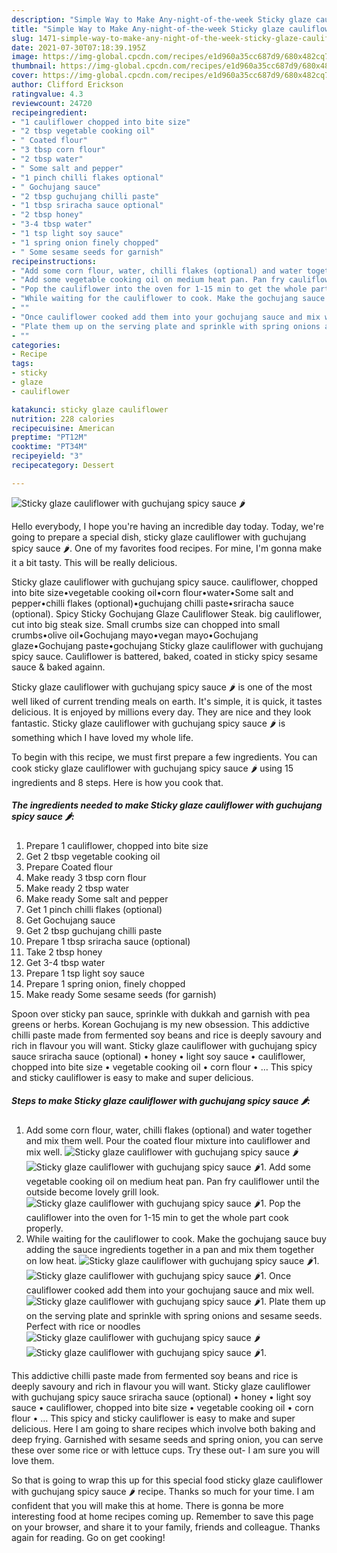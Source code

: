 ```yaml
---
description: "Simple Way to Make Any-night-of-the-week Sticky glaze cauliflower with guchujang spicy sauce 🌶"
title: "Simple Way to Make Any-night-of-the-week Sticky glaze cauliflower with guchujang spicy sauce 🌶"
slug: 1471-simple-way-to-make-any-night-of-the-week-sticky-glaze-cauliflower-with-guchujang-spicy-sauce
date: 2021-07-30T07:18:39.195Z
image: https://img-global.cpcdn.com/recipes/e1d960a35cc687d9/680x482cq70/sticky-glaze-cauliflower-with-guchujang-spicy-sauce-recipe-main-photo.jpg
thumbnail: https://img-global.cpcdn.com/recipes/e1d960a35cc687d9/680x482cq70/sticky-glaze-cauliflower-with-guchujang-spicy-sauce-recipe-main-photo.jpg
cover: https://img-global.cpcdn.com/recipes/e1d960a35cc687d9/680x482cq70/sticky-glaze-cauliflower-with-guchujang-spicy-sauce-recipe-main-photo.jpg
author: Clifford Erickson
ratingvalue: 4.3
reviewcount: 24720
recipeingredient:
- "1 cauliflower chopped into bite size"
- "2 tbsp vegetable cooking oil"
- " Coated flour"
- "3 tbsp corn flour"
- "2 tbsp water"
- " Some salt and pepper"
- "1 pinch chilli flakes optional"
- " Gochujang sauce"
- "2 tbsp guchujang chilli paste"
- "1 tbsp sriracha sauce optional"
- "2 tbsp honey"
- "3-4 tbsp water"
- "1 tsp light soy sauce"
- "1 spring onion finely chopped"
- " Some sesame seeds for garnish"
recipeinstructions:
- "Add some corn flour, water, chilli flakes (optional) and water together and mix them well. Pour the coated flour mixture into cauliflower and mix well."
- "Add some vegetable cooking oil on medium heat pan. Pan fry cauliflower until the outside become lovely grill look."
- "Pop the cauliflower into the oven for 1-15 min to get the whole part cook properly."
- "While waiting for the cauliflower to cook. Make the gochujang sauce buy adding the sauce ingredients together in a pan and mix them together on low heat."
- ""
- "Once cauliflower cooked add them into your gochujang sauce and mix well."
- "Plate them up on the serving plate and sprinkle with spring onions and sesame seeds. Perfect with rice or noodles"
- ""
categories:
- Recipe
tags:
- sticky
- glaze
- cauliflower

katakunci: sticky glaze cauliflower 
nutrition: 228 calories
recipecuisine: American
preptime: "PT12M"
cooktime: "PT34M"
recipeyield: "3"
recipecategory: Dessert

---
```



![Sticky glaze cauliflower with guchujang spicy sauce 🌶](https://img-global.cpcdn.com/recipes/e1d960a35cc687d9/680x482cq70/sticky-glaze-cauliflower-with-guchujang-spicy-sauce-recipe-main-photo.jpg)

Hello everybody, I hope you're having an incredible day today. Today, we're going to prepare a special dish, sticky glaze cauliflower with guchujang spicy sauce 🌶. One of my favorites food recipes. For mine, I'm gonna make it a bit tasty. This will be really delicious.

Sticky glaze cauliflower with guchujang spicy sauce. cauliflower, chopped into bite size•vegetable cooking oil•corn flour•water•Some salt and pepper•chilli flakes (optional)•guchujang chilli paste•sriracha sauce (optional). Spicy Sticky Gochujang Glaze Cauliflower Steak. big cauliflower, cut into big steak size. Small crumbs size can chopped into small crumbs•olive oil•Gochujang mayo•vegan mayo•Gochujang glaze•Gochujang paste•gochujang Sticky glaze cauliflower with guchujang spicy sauce. Cauliflower is battered, baked, coated in sticky spicy sesame sauce &amp; baked againn.

Sticky glaze cauliflower with guchujang spicy sauce 🌶 is one of the most well liked of current trending meals on earth. It's simple, it is quick, it tastes delicious. It is enjoyed by millions every day. They are nice and they look fantastic. Sticky glaze cauliflower with guchujang spicy sauce 🌶 is something which I have loved my whole life.


To begin with this recipe, we must first prepare a few ingredients. You can cook sticky glaze cauliflower with guchujang spicy sauce 🌶 using 15 ingredients and 8 steps. Here is how you cook that.

<!--inarticleads1-->

##### The ingredients needed to make Sticky glaze cauliflower with guchujang spicy sauce 🌶:

1. Prepare 1 cauliflower, chopped into bite size
1. Get 2 tbsp vegetable cooking oil
1. Prepare  Coated flour
1. Make ready 3 tbsp corn flour
1. Make ready 2 tbsp water
1. Make ready  Some salt and pepper
1. Get 1 pinch chilli flakes (optional)
1. Get  Gochujang sauce
1. Get 2 tbsp guchujang chilli paste
1. Prepare 1 tbsp sriracha sauce (optional)
1. Take 2 tbsp honey
1. Get 3-4 tbsp water
1. Prepare 1 tsp light soy sauce
1. Prepare 1 spring onion, finely chopped
1. Make ready  Some sesame seeds (for garnish)


Spoon over sticky pan sauce, sprinkle with dukkah and garnish with pea greens or herbs. Korean Gochujang is my new obsession. This addictive chilli paste made from fermented soy beans and rice is deeply savoury and rich in flavour you will want. Sticky glaze cauliflower with guchujang spicy sauce sriracha sauce (optional) • honey • light soy sauce • cauliflower, chopped into bite size • vegetable cooking oil • corn flour • … This spicy and sticky cauliflower is easy to make and super delicious. 

<!--inarticleads2-->

##### Steps to make Sticky glaze cauliflower with guchujang spicy sauce 🌶:

1. Add some corn flour, water, chilli flakes (optional) and water together and mix them well. Pour the coated flour mixture into cauliflower and mix well.
<img src="//assets-global.cpcdn.com/assets/icons/button_play-2c75c40dde080a61004c1f40b05d8f140eaff45d7e9e6481dc71c63d2e7c4909.png" alt="Sticky glaze cauliflower with guchujang spicy sauce 🌶"><img src="//assets-global.cpcdn.com/assets/icons/button_play-2c75c40dde080a61004c1f40b05d8f140eaff45d7e9e6481dc71c63d2e7c4909.png" alt="Sticky glaze cauliflower with guchujang spicy sauce 🌶">1. Add some vegetable cooking oil on medium heat pan. Pan fry cauliflower until the outside become lovely grill look.
<img src="//assets-global.cpcdn.com/assets/icons/button_play-2c75c40dde080a61004c1f40b05d8f140eaff45d7e9e6481dc71c63d2e7c4909.png" alt="Sticky glaze cauliflower with guchujang spicy sauce 🌶">1. Pop the cauliflower into the oven for 1-15 min to get the whole part cook properly.
1. While waiting for the cauliflower to cook. Make the gochujang sauce buy adding the sauce ingredients together in a pan and mix them together on low heat.
<img src="//assets-global.cpcdn.com/assets/icons/button_play-2c75c40dde080a61004c1f40b05d8f140eaff45d7e9e6481dc71c63d2e7c4909.png" alt="Sticky glaze cauliflower with guchujang spicy sauce 🌶">1. 
<img src="//assets-global.cpcdn.com/assets/icons/button_play-2c75c40dde080a61004c1f40b05d8f140eaff45d7e9e6481dc71c63d2e7c4909.png" alt="Sticky glaze cauliflower with guchujang spicy sauce 🌶">1. Once cauliflower cooked add them into your gochujang sauce and mix well.
<img src="//assets-global.cpcdn.com/assets/icons/button_play-2c75c40dde080a61004c1f40b05d8f140eaff45d7e9e6481dc71c63d2e7c4909.png" alt="Sticky glaze cauliflower with guchujang spicy sauce 🌶">1. Plate them up on the serving plate and sprinkle with spring onions and sesame seeds. Perfect with rice or noodles
<img src="//assets-global.cpcdn.com/assets/icons/button_play-2c75c40dde080a61004c1f40b05d8f140eaff45d7e9e6481dc71c63d2e7c4909.png" alt="Sticky glaze cauliflower with guchujang spicy sauce 🌶"><img src="//assets-global.cpcdn.com/assets/icons/button_play-2c75c40dde080a61004c1f40b05d8f140eaff45d7e9e6481dc71c63d2e7c4909.png" alt="Sticky glaze cauliflower with guchujang spicy sauce 🌶">1. 


This addictive chilli paste made from fermented soy beans and rice is deeply savoury and rich in flavour you will want. Sticky glaze cauliflower with guchujang spicy sauce sriracha sauce (optional) • honey • light soy sauce • cauliflower, chopped into bite size • vegetable cooking oil • corn flour • … This spicy and sticky cauliflower is easy to make and super delicious. Here I am going to share recipes which involve both baking and deep frying. Garnished with sesame seeds and spring onion, you can serve these over some rice or with lettuce cups. Try these out- I am sure you will love them. 

So that is going to wrap this up for this special food sticky glaze cauliflower with guchujang spicy sauce 🌶 recipe. Thanks so much for your time. I am confident that you will make this at home. There is gonna be more interesting food at home recipes coming up. Remember to save this page on your browser, and share it to your family, friends and colleague. Thanks again for reading. Go on get cooking!
